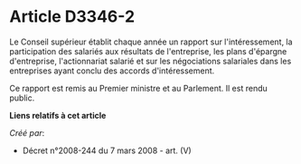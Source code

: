 # Article D3346-2

Le Conseil supérieur établit chaque année un rapport sur l'intéressement, la participation des salariés aux résultats de
l'entreprise, les plans d'épargne d'entreprise, l'actionnariat salarié et sur les négociations salariales dans les
entreprises ayant conclu des accords d'intéressement.

Ce rapport est remis au Premier ministre et au Parlement. Il est rendu public.

**Liens relatifs à cet article**

_Créé par_:

  - Décret n°2008-244 du 7 mars 2008 - art. (V)
